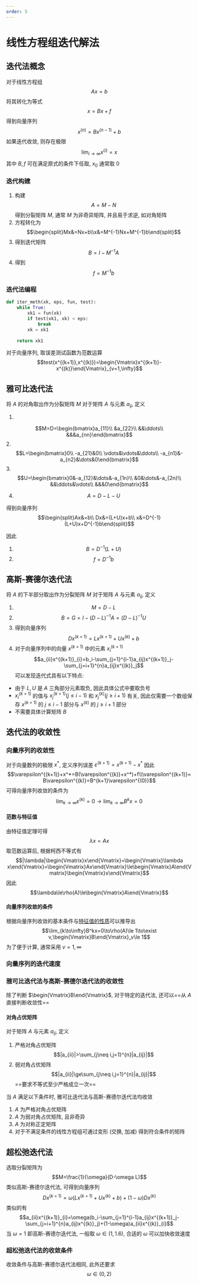 ```yaml
---
order: 5
---
```


# 线性方程组迭代解法
## 迭代法概念
对于线性方程组 
$$Ax=b$$ 
将其转化为等式 
$$x=Bx+f$$ 
得到向量序列 
$$x^{(n)}=Bx^{(n-1)}+b$$ 
如果迭代收敛, 则存在极限 
$$\lim_{i\to\infty}x^{(i)}=x$$ 
其中 $B,f$ 可在满足原式的条件下任取, $x_0$ 通常取 $0$

### 迭代构建
1. 构建 
$$A=M-N$$ 
得到分裂矩阵 $M$, 通常 $M$ 为非奇异矩阵, 并且易于求逆, 如对角矩阵
2. 方程转化为 
$$\begin{split}Mx&=Nx+b\\x&=M^{-1}Nx+M^{-1}b\end{split}$$
3. 得到迭代矩阵 
$$B=I-M^{-1}A$$
4. 得到 
$$f=M^{-1}b$$

### 迭代法编程
```python
def iter_meth(xk, eps, fun, test):
    while True:
        xk1 = fun(xk)
        if test(xk1, xk) < eps:
            break
        xk = xk1
    
    return xk1
```

对于向量序列, 取误差测试函数为范数运算 
$$test(x^{(k+1)},x^{(k)})=\begin{Vmatrix}x^{(k+1)}-x^{(k)}\end{Vmatrix}_{v=1,\infty}$$

## 雅可比迭代法
将 $A$ 的对角取出作为分裂矩阵 $M$
对于矩阵 $A$ 与元素 $a_{ij}$, 定义

1. 
$$M=D=\begin{bmatrix}a_{11}\\
&a_{22}\\
&&\ddots\\
&&&a_{nn}\end{bmatrix}$$
2. 
$$L=\begin{bmatrix}0\\
-a_{21}&0\\
\vdots&\vdots&\ddots\\
-a_{n1}&-a_{n2}&\dots&0\end{bmatrix}$$
3. 
$$U=\begin{bmatrix}0&-a_{12}&\dots&-a_{1n}\\
&0&\dots&-a_{2n}\\
&&\ddots&\vdots\\
&&&0\end{bmatrix}$$

4. $$A=D-L-U$$

得到向量序列 
$$\begin{split}Ax&=b\\
Dx&=(L+U)x+b\\
x&=D^{-1}(L+U)x+D^{-1}b\end{split}$$

因此
1. $$B=D^{-1}(L+U)$$
2. $$f=D^{-1}b$$

## 高斯-赛德尔迭代法
将 $A$ 的下半部分取出作为分裂矩阵 $M$
对于矩阵 $A$ 与元素 $a_{ij}$, 定义
1. $$M=D-L$$
2. $$B=G=I-(D-L)^{-1}A=(D-L)^{-1}U$$
3. 得到向量序列 
$$Dx^{(k+1)}=Lx^{(k+1)}+Ux^{(k)}+b$$
4. 对于向量序列中的向量 $x^{(k+1)}$ 中的元素 $x^{(k+1)}_{i}$ 
$$a_{ii}x^{(k+1)}_{i}=b_i-\sum_{j=1}^{i-1}a_{ij}x^{(k+1)}_j-\sum_{j=i+1}^{n}a_{ij}x^{(k)}_j$$ 
可以发现迭代式具有以下特点:

* 由于 $L,U$ 是 $A$ 三角部分元素取负, 因此具体公式中要取负号
* $x^{(k+1)}_{i}$ 的值与 $x^{(k+1)}_{j}(j\le i-1)$ 和 $x^{(k)}_{j}(j\ge i+1)$ 有关, 因此仅需要一个数组保存 $x^{(k+1)}$ 的 $j\le i-1$ 部分与 $x^{(k)}$ 的 $j\ge i+1$ 部分
* 不需要具体计算矩阵 $B$

## 迭代法的收敛性
### 向量序列的收敛性
对于向量数列的极限 $x^*$, 定义序列误差 $\varepsilon^{(k+1)}=x^{(k+1)}-x^{*}$ 因此 
$$\varepsilon^{(k+1)}+x^*=B(\varepsilon^{(k)}+x^*)+f\\\varepsilon^{(k+1)}=B\varepsilon^{(k)}=B^{k+1}\varepsilon^{(0)}$$ 
可得向量序列收敛的条件为 
$$\lim_{k\to\infty}\varepsilon^{(k)}=0\to\lim_{k\to\infty}B^kx=0$$

#### 范数与特征值
由特征值定理可得 
$$\lambda x=Ax$$
取范数运算后, 根据柯西不等式有 
$$|\lambda|\begin{Vmatrix}x\end{Vmatrix}=\begin{Vmatrix}\lambda x\end{Vmatrix}=\begin{Vmatrix}Ax\end{Vmatrix}\le\begin{Vmatrix}A\end{Vmatrix}\begin{Vmatrix}x\end{Vmatrix}$$
因此 
$$\lambda\le\rho(A)\le\begin{Vmatrix}A\end{Vmatrix}$$

#### 向量序列收敛的条件
根据向量序列收敛的基本条件与[特征值的性质](./ch4.md#矩阵问题的病态性)可以推导出 
$$\lim_{k\to\infty}B^kx=0\to\rho(A)\le 1\to\exist v,\begin{Vmatrix}B\end{Vmatrix}_v\le 1$$ 
为了便于计算, 通常采用 $v=1,\infty$

### 向量序列的迭代速度


### 雅可比迭代法与高斯-赛德尔迭代法的收敛性
除了判断 $\begin{Vmatrix}B\end{Vmatrix}$, 对于特定的迭代法, 还可以==从 $A$ 直接判断收敛性==

#### 对角占优矩阵
对于矩阵 $A$ 与元素 $a_{ij}$, 定义
1. 严格对角占优矩阵
$$|a_{ii}|>\sum_{j\neq i,j=1}^{n}|a_{ij}|$$
2. 弱对角占优矩阵
$$|a_{ii}|\ge\sum_{j\neq i,j=1}^{n}|a_{ij}|$$
==要求不等式至少严格成立一次==

当 $A$ 满足以下条件时, 雅可比迭代法与高斯-赛德尔迭代法均收敛
1. $A$ 为严格对角占优矩阵
2. $A$ 为弱对角占优矩阵, 且非奇异
3. $A$ 为对称正定矩阵
4. 对于不满足条件的线性方程组可通过变形 (交换, 加减) 得到符合条件的矩阵

## 超松弛迭代法
选取分裂矩阵为 
$$M=\frac{1}{\omega}(D-\omega L)$$ 
类似高斯-赛德尔迭代法, 可得到向量序列 
$$Dx^{(k+1)}=\omega(Lx^{(k+1)}+Ux^{(k)}+b)+(1-\omega)Dx^{(k)}$$
类似的有 
$$a_{ii}x^{(k+1)}_{i}=\omega(b_i-\sum_{j=1}^{i-1}a_{ij}x^{(k+1)}_j-\sum_{j=i+1}^{n}a_{ij}x^{(k)}_j)+(1-\omega)a_{ii}x^{(k)}_{i}$$
当 $\omega=1$ 即高斯-赛德尔迭代法, 一般取 $\omega\in(1,1.6)$, 合适的 $\omega$ 可以加快收敛速度

### 超松弛迭代法的收敛条件
收敛条件与高斯-赛德尔迭代法相同, 此外还要求 
$$\omega\in(0,2)$$
